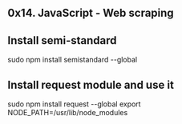 ## 0x14. JavaScript - Web scraping

## Install semi-standard
sudo npm install semistandard --global

## Install request module and use it
sudo npm install request --global
export NODE_PATH=/usr/lib/node_modules